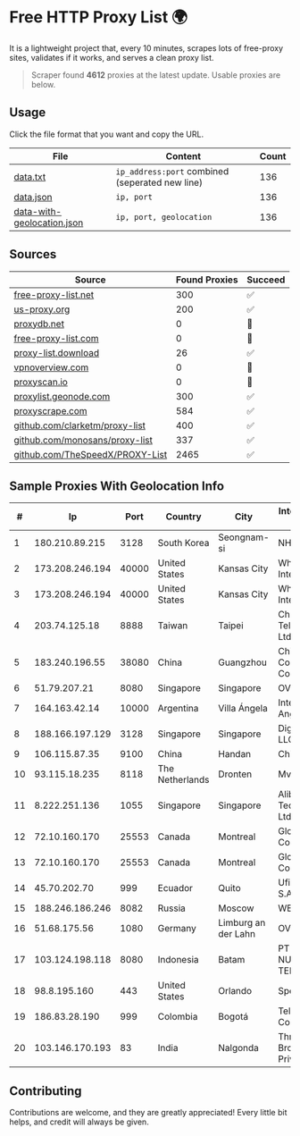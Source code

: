 
# Free HTTP Proxy List 🌍

It is a lightweight project that, every 10 minutes, scrapes lots of free-proxy sites, validates if it works, and serves a clean proxy list.


> Scraper found **4612** proxies at the latest update. Usable proxies are below.

## Usage

Click the file format that you want and copy the URL.


|File|Content|Count|
|----|-------|-----|
|[data.txt](https://raw.githubusercontent.com/themiralay/Proxy-List-World/master/data.txt)|`ip_address:port` combined (seperated new line)|136|
|[data.json](https://raw.githubusercontent.com/themiralay/Proxy-List-World/master/data.json)|`ip, port`|136|
|[data-with-geolocation.json](https://raw.githubusercontent.com/themiralay/Proxy-List-World/master/data-with-geolocation.json)|`ip, port, geolocation`|136|

## Sources

|Source|Found Proxies|Succeed|
|------|-------------|-------|
|[free-proxy-list.net](https://free-proxy-list.net)|300|✅|
|[us-proxy.org](https://www.us-proxy.org)|200|✅|
|[proxydb.net](http://proxydb.net)|0|🚫|
|[free-proxy-list.com](https://free-proxy-list.com/?page=&port=&type%5B%5D=http&type%5B%5D=https&up_time=0&search=Search)|0|🚫|
|[proxy-list.download](https://www.proxy-list.download/HTTP)|26|✅|
|[vpnoverview.com](https://vpnoverview.com/privacy/anonymous-browsing/free-proxy-servers)|0|🚫|
|[proxyscan.io](https://www.proxyscan.io)|0|🚫|
|[proxylist.geonode.com](https://proxylist.geonode.com/api/proxy-list?limit=300&page=1&sort_by=lastChecked&sort_type=desc&protocols=http,https)|300|✅|
|[proxyscrape.com](https://api.proxyscrape.com/v2/?request=displayproxies&protocol=http&timeout=10000&country=all&ssl=all&anonymity=all)|584|✅|
|[github.com/clarketm/proxy-list](https://raw.githubusercontent.com/clarketm/proxy-list/master/proxy-list-raw.txt)|400|✅|
|[github.com/monosans/proxy-list](https://raw.githubusercontent.com/monosans/proxy-list/main/proxies/http.txt)|337|✅|
|[github.com/TheSpeedX/PROXY-List](https://raw.githubusercontent.com/TheSpeedX/PROXY-List/master/http.txt)|2465|✅|


## Sample Proxies With Geolocation Info

|#|Ip|Port|Country|City|Internet Service Provider|
|-|--|----|-------|----|-------------------------|
|1|180.210.89.215|3128|South Korea|Seongnam-si|NHNCLOUD|
|2|173.208.246.194|40000|United States|Kansas City|WholeSale Internet|
|3|173.208.246.194|40000|United States|Kansas City|WholeSale Internet|
|4|203.74.125.18|8888|Taiwan|Taipei|Chunghwa Telecom Co., Ltd.|
|5|183.240.196.55|38080|China|Guangzhou|China Mobile Communications Corporation|
|6|51.79.207.21|8080|Singapore|Singapore|OVH SAS|
|7|164.163.42.14|10000|Argentina|Villa Ángela|Interret Villa Angela SRL|
|8|188.166.197.129|3128|Singapore|Singapore|DigitalOcean, LLC|
|9|106.115.87.35|9100|China|Handan|Chinanet|
|10|93.115.18.235|8118|The Netherlands|Dronten|Mvps LTD|
|11|8.222.251.136|1055|Singapore|Singapore|Alibaba (US) Technology Co., Ltd.|
|12|72.10.160.170|25553|Canada|Montreal|GloboTech Communications|
|13|72.10.160.170|25553|Canada|Montreal|GloboTech Communications|
|14|45.70.202.70|999|Ecuador|Quito|Ufinet Panama S.A.|
|15|188.246.186.246|8082|Russia|Moscow|WEST-CALL|
|16|51.68.175.56|1080|Germany|Limburg an der Lahn|OVH SAS|
|17|103.124.198.118|8080|Indonesia|Batam|PT INFORMASI NUSANTARA TEKNOLOGI|
|18|98.8.195.160|443|United States|Orlando|Spectrum|
|19|186.83.28.190|999|Colombia|Bogotá|Telmex Colombia S.A.|
|20|103.146.170.193|83|India|Nalgonda|Thrishul Broadband Private Ltd|



## Contributing

Contributions are welcome, and they are greatly appreciated! Every
little bit helps, and credit will always be given.

